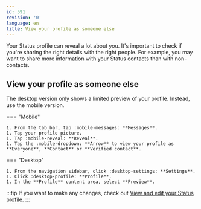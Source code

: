 ```yaml
---
id: 591
revision: '0'
language: en
title: View your profile as someone else
---
```


Your Status profile can reveal a lot about you. It's important to check if you're sharing the right details with the right people. For example, you may want to share more information with your Status contacts than with non-contacts.

## View your profile as someone else

The desktop version only shows a limited preview of your profile. Instead, use the mobile version.

=== "Mobile"

    1. From the tab bar, tap :mobile-messages: **Messages**.
    1. Tap your profile picture.
    1. Tap :mobile-reveal: **Reveal**.
    1. Tap the :mobile-dropdown: **Arrow** to view your profile as **Everyone**, **Contact** or **Verified contact**.

=== "Desktop"

    1. From the navigation sidebar, click :desktop-settings: **Settings**.
    1. Click :desktop-profile: **Profile**.
    1. In the **Profile** content area, select **Preview**.

:::tip
If you want to make any changes, check out [View and edit your Status profile](./view-and-edit-your-status-profile).
:::
